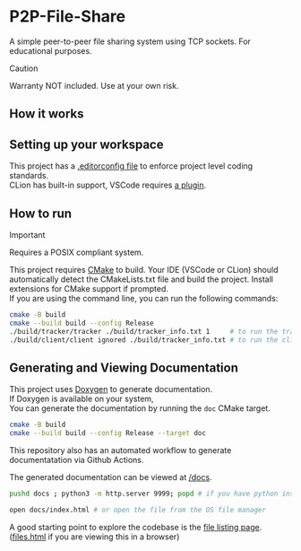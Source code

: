 # P2P-File-Share

A simple peer-to-peer file sharing system using TCP sockets.
For educational purposes.

> [!CAUTION]
> Warranty NOT included. Use at your own risk.

## How it works

## Setting up your workspace

This project has a [.editorconfig file](https://editorconfig.org/) to enforce project level coding standards.  
CLion has built-in support,
VSCode requires [a plugin](https://marketplace.visualstudio.com/items?itemName=EditorConfig.EditorConfig).

## How to run

> [!IMPORTANT]
> Requires a POSIX compliant system.

This project requires [CMake](https://cmake.org/) to build.
Your IDE (VSCode or CLion) should automatically detect the CMakeLists.txt file and build the project.
Install extensions for CMake support if prompted.  
If you are using the command line, you can run the following commands:

```bash
cmake -B build
cmake --build build --config Release
./build/tracker/tracker ./build/tracker_info.txt 1     # to run the tracker
./build/client/client ignored ./build/tracker_info.txt # to run the client, while the tracker is running
```

## Generating and Viewing Documentation

This project uses [Doxygen](https://www.doxygen.nl/index.html) to generate documentation.  
If Doxygen is available on your system,  
You can generate the documentation by running the `doc` CMake target.

```bash
cmake -B build
cmake --build build --config Release --target doc
```

This repository also has an automated workflow to generate documentatation via Github Actions.  

The generated documentation can be viewed at [/docs](./docs/index.html).

```bash
pushd docs ; python3 -m http.server 9999; popd # if you have python installed and want to use a server
```

```bash
open docs/index.html # or open the file from the OS file manager
```

A good starting point to explore the codebase is the [file listing page](./docs/files.html).
([files.html](files.html) if you are viewing this in a browser)
